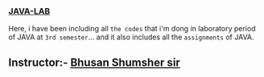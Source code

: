 ### [JAVA-LAB](https://github.com/markdown-it/markdown-it-abbr)

Here, i have been including all `the codes` that i'm dong in laboratory period of JAVA at `3rd semester`... and it also includes all the `assignments` of JAVA.

## Instructor:- <u>Bhusan Shumsher sir</u>
